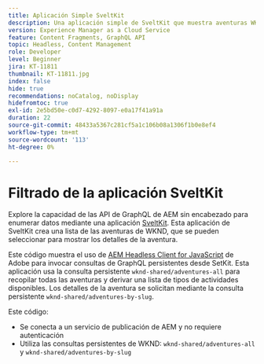 ```yaml
---
title: Aplicación Simple SveltKit
description: Una aplicación simple de SveltKit que muestra aventuras WKND modeladas con fragmentos de contenido.
version: Experience Manager as a Cloud Service
feature: Content Fragments, GraphQL API
topic: Headless, Content Management
role: Developer
level: Beginner
jira: KT-11811
thumbnail: KT-11811.jpg
index: false
hide: true
recommendations: noCatalog, noDisplay
hidefromtoc: true
exl-id: 2e5bd50e-c0d7-4292-8097-e0a17f41a91a
duration: 22
source-git-commit: 48433a5367c281cf5a1c106b08a1306f1b0e8ef4
workflow-type: tm+mt
source-wordcount: '113'
ht-degree: 0%

---
```


# Filtrado de la aplicación SveltKit

Explore la capacidad de las API de GraphQL de AEM sin encabezado para enumerar datos mediante una aplicación [SveltKit](https://kit.svelte.dev/). Esta aplicación de SveltKit crea una lista de las aventuras de WKND, que se pueden seleccionar para mostrar los detalles de la aventura.

Este código muestra el uso de [AEM Headless Client for JavaScript](https://github.com/adobe/aem-headless-client-js/blob/main/api-reference.md) de Adobe para invocar consultas de GraphQL persistentes desde SetKit. Esta aplicación usa la consulta persistente `wknd-shared/adventures-all` para recopilar todas las aventuras y derivar una lista de tipos de actividades disponibles. Los detalles de la aventura se solicitan mediante la consulta persistente `wknd-shared/adventures-by-slug`.

Este código:

+ Se conecta a un servicio de publicación de AEM y no requiere autenticación
+ Utiliza las consultas persistentes de WKND: `wknd-shared/adventures-all` y `wknd-shared/adventures-by-slug`
